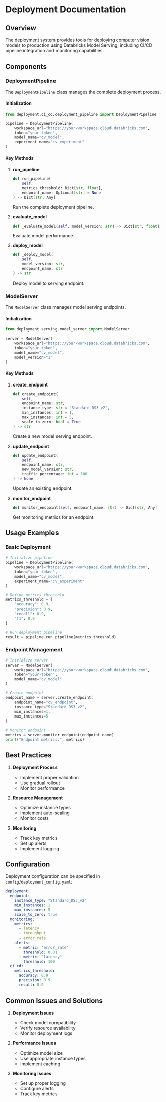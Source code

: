# Deployment Documentation

## Overview

The deployment system provides tools for deploying computer vision models to production using Databricks Model Serving, including CI/CD pipeline integration and monitoring capabilities.

## Components

### DeploymentPipeline

The `DeploymentPipeline` class manages the complete deployment process.

#### Initialization

```python
from deployment.ci_cd.deployment_pipeline import DeploymentPipeline

pipeline = DeploymentPipeline(
    workspace_url="https://your-workspace.cloud.databricks.com",
    token="your-token",
    model_name="cv_model",
    experiment_name="cv_experiment"
)
```

#### Key Methods

1. **run_pipeline**
   ```python
   def run_pipeline(
       self,
       metrics_threshold: Dict[str, float],
       endpoint_name: Optional[str] = None
   ) -> Dict[str, Any]
   ```
   Run the complete deployment pipeline.

2. **evaluate_model**
   ```python
   def _evaluate_model(self, model_version: str) -> Dict[str, float]
   ```
   Evaluate model performance.

3. **deploy_model**
   ```python
   def _deploy_model(
       self,
       model_version: str,
       endpoint_name: str
   ) -> str
   ```
   Deploy model to serving endpoint.

### ModelServer

The `ModelServer` class manages model serving endpoints.

#### Initialization

```python
from deployment.serving.model_server import ModelServer

server = ModelServer(
    workspace_url="https://your-workspace.cloud.databricks.com",
    token="your-token",
    model_name="cv_model",
    model_version="1"
)
```

#### Key Methods

1. **create_endpoint**
   ```python
   def create_endpoint(
       self,
       endpoint_name: str,
       instance_type: str = "Standard_DS3_v2",
       min_instances: int = 1,
       max_instances: int = 5,
       scale_to_zero: bool = True
   ) -> str
   ```
   Create a new model serving endpoint.

2. **update_endpoint**
   ```python
   def update_endpoint(
       self,
       endpoint_name: str,
       new_model_version: str,
       traffic_percentage: int = 100
   ) -> None
   ```
   Update an existing endpoint.

3. **monitor_endpoint**
   ```python
   def monitor_endpoint(self, endpoint_name: str) -> Dict[str, Any]
   ```
   Get monitoring metrics for an endpoint.

## Usage Examples

### Basic Deployment

```python
# Initialize pipeline
pipeline = DeploymentPipeline(
    workspace_url="https://your-workspace.cloud.databricks.com",
    token="your-token",
    model_name="cv_model",
    experiment_name="cv_experiment"
)

# Define metrics threshold
metrics_threshold = {
    "accuracy": 0.9,
    "precision": 0.9,
    "recall": 0.9,
    "f1": 0.9
}

# Run deployment pipeline
result = pipeline.run_pipeline(metrics_threshold)
```

### Endpoint Management

```python
# Initialize server
server = ModelServer(
    workspace_url="https://your-workspace.cloud.databricks.com",
    token="your-token",
    model_name="cv_model"
)

# Create endpoint
endpoint_name = server.create_endpoint(
    endpoint_name="cv_endpoint",
    instance_type="Standard_DS3_v2",
    min_instances=1,
    max_instances=5
)

# Monitor endpoint
metrics = server.monitor_endpoint(endpoint_name)
print("Endpoint metrics:", metrics)
```

## Best Practices

1. **Deployment Process**
   - Implement proper validation
   - Use gradual rollout
   - Monitor performance

2. **Resource Management**
   - Optimize instance types
   - Implement auto-scaling
   - Monitor costs

3. **Monitoring**
   - Track key metrics
   - Set up alerts
   - Implement logging

## Configuration

Deployment configuration can be specified in `config/deployment_config.yaml`:

```yaml
deployment:
  endpoint:
    instance_type: "Standard_DS3_v2"
    min_instances: 1
    max_instances: 5
    scale_to_zero: true
  monitoring:
    metrics:
      - latency
      - throughput
      - error_rate
    alerts:
      - metric: "error_rate"
        threshold: 0.01
      - metric: "latency"
        threshold: 100
  ci_cd:
    metrics_threshold:
      accuracy: 0.9
      precision: 0.9
      recall: 0.9
```

## Common Issues and Solutions

1. **Deployment Issues**
   - Check model compatibility
   - Verify resource availability
   - Monitor deployment logs

2. **Performance Issues**
   - Optimize model size
   - Use appropriate instance types
   - Implement caching

3. **Monitoring Issues**
   - Set up proper logging
   - Configure alerts
   - Track key metrics 